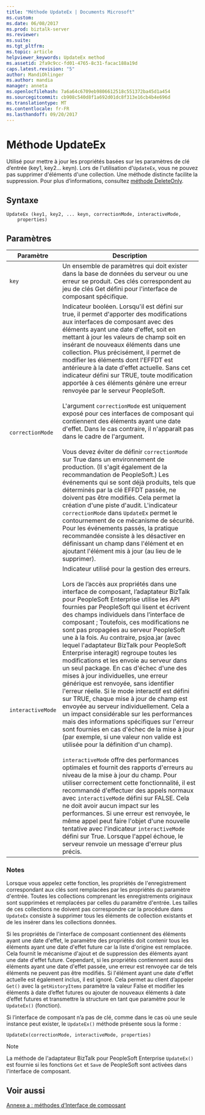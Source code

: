 ```yaml
---
title: "Méthode UpdateEx | Documents Microsoft"
ms.custom: 
ms.date: 06/08/2017
ms.prod: biztalk-server
ms.reviewer: 
ms.suite: 
ms.tgt_pltfrm: 
ms.topic: article
helpviewer_keywords: UpdateEx method
ms.assetid: 2fa9c9cc-fd01-4765-8c31-facac188a19d
caps.latest.revision: "5"
author: MandiOhlinger
ms.author: mandia
manager: anneta
ms.openlocfilehash: 7a6a64c6709eb9806612518c551372ba45d1a454
ms.sourcegitcommit: cb908c540d8f1a692d01dc8f313e16cb4b4e696d
ms.translationtype: MT
ms.contentlocale: fr-FR
ms.lasthandoff: 09/20/2017
---
```

# <a name="updateex-method"></a>Méthode UpdateEx
Utilisé pour mettre à jour les propriétés basées sur les paramètres de clé d’entrée (key1, key2... keyn). Lors de l'utilisation d'`UpdateEx`, vous ne pouvez pas supprimer d'éléments d'une collection. Une méthode distincte facilite la suppression. Pour plus d’informations, consultez [méthode DeleteOnly](../core/deleteonly-method.md).  
  
## <a name="syntax"></a>Syntaxe  
  
```  
UpdateEx (key1, key2, ... keyn, correctionMode, interactiveMode,  
    properties)  
```  
  
## <a name="parameters"></a>Paramètres  
  
|Paramètre| Description|  
|---------------|-----------------|  
|`key`|Un ensemble de paramètres qui doit exister dans la base de données du serveur ou une erreur se produit. Ces clés correspondent au jeu de clés Get défini pour l'interface de composant spécifique.|  
|`correctionMode`|Indicateur booléen. Lorsqu'il est défini sur true, il permet d'apporter des modifications aux interfaces de composant avec des éléments ayant une date d'effet, soit en mettant à jour les valeurs de champ soit en insérant de nouveaux éléments dans une collection. Plus précisément, il permet de modifier les éléments dont l'EFFDT est antérieure à la date d'effet actuelle. Sans cet indicateur défini sur TRUE, toute modification apportée à ces éléments génère une erreur renvoyée par le serveur PeopleSoft.<br /><br /> L'argument `correctionMode` est uniquement exposé pour ces interfaces de composant qui contiennent des éléments ayant une date d'effet. Dans le cas contraire, il n'apparaît pas dans le cadre de l'argument.<br /><br /> Vous devez éviter de définir `correctionMode` sur True dans un environnement de production. (Il s'agit également de la recommandation de PeopleSoft.) Les événements qui se sont déjà produits, tels que déterminés par la clé EFFDT passée, ne doivent pas être modifiés. Cela permet la création d'une piste d'audit. L'indicateur `correctionMode` dans `UpdateEx` permet le contournement de ce mécanisme de sécurité. Pour les événements passés, la pratique recommandée consiste à les désactiver en définissant un champ dans l'élément et en ajoutant l'élément mis à jour (au lieu de le supprimer).|  
|`interactiveMode`|Indicateur utilisé pour la gestion des erreurs.<br /><br /> Lors de l’accès aux propriétés dans une interface de composant, l’adaptateur BizTalk pour PeopleSoft Enterprise utilise les API fournies par PeopleSoft qui lisent et écrivent des champs individuels dans l’interface de composant ; Toutefois, ces modifications ne sont pas propagées au serveur PeopleSoft une à la fois. Au contraire, psjoa.jar (avec lequel l'adaptateur BizTalk pour PeopleSoft Enterprise interagit) regroupe toutes les modifications et les envoie au serveur dans un seul package. En cas d'échec d'une des mises à jour individuelles, une erreur générique est renvoyée, sans identifier l'erreur réelle. Si le mode interactif est défini sur TRUE, chaque mise à jour de champ est envoyée au serveur individuellement. Cela a un impact considérable sur les performances mais des informations spécifiques sur l'erreur sont fournies en cas d'échec de la mise à jour (par exemple, si une valeur non valide est utilisée pour la définition d'un champ).<br /><br /> `interactiveMode` offre des performances optimales et fournit des rapports d'erreurs au niveau de la mise à jour du champ. Pour utiliser correctement cette fonctionnalité, il est recommandé d'effectuer des appels normaux avec `interactiveMode` défini sur FALSE. Cela ne doit avoir aucun impact sur les performances. Si une erreur est renvoyée, le même appel peut faire l'objet d'une nouvelle tentative avec l'indicateur `interactiveMode` défini sur True. Lorsque l'appel échoue, le serveur renvoie un message d'erreur plus précis.|  
  
### <a name="remarks"></a>Notes  
 Lorsque vous appelez cette fonction, les propriétés de l'enregistrement correspondant aux clés sont remplacées par les propriétés du paramètre d'entrée. Toutes les collections comprenant les enregistrements originaux sont supprimées et remplacées par celles du paramètre d'entrée. Les tailles de ces collections ne doivent pas correspondre car la procédure dans `UpdateEx` consiste à supprimer tous les éléments de collection existants et de les insérer dans les collections données.  
  
 Si les propriétés de l'interface de composant contiennent des éléments ayant une date d'effet, le paramètre des propriétés doit contenir tous les éléments ayant une date d'effet future car la liste d'origine est remplacée. Cela fournit le mécanisme d'ajout et de suppression des éléments ayant une date d'effet future. Cependant, si les propriétés contiennent aussi des éléments ayant une date d'effet passée, une erreur est renvoyée car de tels éléments ne peuvent pas être modifiés. Si l'élément ayant une date d'effet actuelle est également inclus, il est ignoré. Cela permet au client d’appeler `Get()` avec la `getHistoryItems` paramètre la valeur False et modifier les éléments à date d’effet futures ou ajouter de nouveaux éléments à date d’effet futures et transmettre la structure en tant que paramètre pour le `UpdateEx()` (fonction).  
  
 Si l’interface de composant n’a pas de clé, comme dans le cas où une seule instance peut exister, le `UpdateEx()` méthode présente sous la forme :  
  
```  
UpdateEx(correctionMode, interactiveMode, properties)  
```  
  
> [!NOTE]
>  La méthode de l'adaptateur BizTalk pour PeopleSoft Enterprise `UpdateEx()` est fournie si les fonctions `Get` et `Save` de PeopleSoft sont activées dans l'interface de composant.  
  
## <a name="see-also"></a>Voir aussi  
 [Annexe a : méthodes d’Interface de composant](../core/appendix-a-component-interface-methods.md)